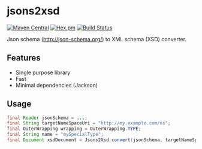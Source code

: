 jsons2xsd
=========
[![Maven Central](https://img.shields.io/maven-central/v/com.ethlo.schematools/jsons2xsd.svg)](http://search.maven.org/#search%7Cga%7C1%7Cg%3A%22com.ethlo.persistence.tools%22)
[![Hex.pm](https://img.shields.io/hexpm/l/plug.svg)]()
[![Build Status](https://travis-ci.org/ethlo/jsons2xsd.svg?branch=master)](https://travis-ci.org/ethlo/jsons2xsd)

Json schema (http://json-schema.org/) to XML schema (XSD) converter.

## Features
* Single purpose library
* Fast
* Minimal dependencies (Jackson)

## Usage

```java
final Reader jsonSchema = ...;
final String targetNameSpaceUri = "http://my.example.com/ns";
final OuterWrapping wrapping = OuterWrapping.TYPE;
final String name = "mySpecialType";
final Document xsdDocument = Jsons2Xsd.convert(jsonSchema, targetNameSpaceUri, wrapping, name);
```
